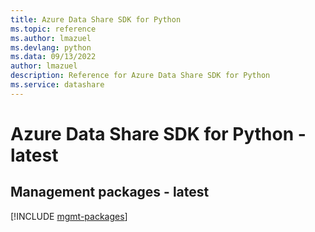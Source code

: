 ```yaml
---
title: Azure Data Share SDK for Python
ms.topic: reference
ms.author: lmazuel
ms.devlang: python
ms.data: 09/13/2022
author: lmazuel
description: Reference for Azure Data Share SDK for Python
ms.service: datashare
---
```

# Azure Data Share SDK for Python - latest

## Management packages - latest
[!INCLUDE [mgmt-packages](data-share-mgmt-index.md)]